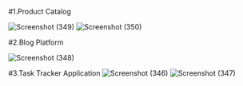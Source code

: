 
#1.Product Catalog

![Screenshot (349)](https://github.com/dhina-02/Codesoft-react-project/assets/141801163/655e474d-12e9-48c4-b686-29348bdf8e99)
![Screenshot (350)](https://github.com/dhina-02/Codesoft-react-project/assets/141801163/22f44caa-6200-40ff-9ca0-6a7b35aedb0d)


#2.Blog Platform

![Screenshot (348)](https://github.com/dhina-02/Codesoft-react-project/assets/141801163/b03068a0-0ae0-456d-94db-df388d8f9d44)


#3.Task Tracker Application
![Screenshot (346)](https://github.com/dhina-02/Codesoft-react-project/assets/141801163/36377132-1fde-4ef1-b15f-fb9ed27993a7)
![Screenshot (347)](https://github.com/dhina-02/Codesoft-react-project/assets/141801163/180a9f11-58e6-46c2-81aa-070ccd185ea4)
